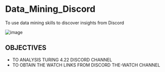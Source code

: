# Data_Mining_Discord
To use data mining skills to discover insights from Discord

![image](https://user-images.githubusercontent.com/69633814/99181760-ec38f000-2730-11eb-9192-8deccb27e7b1.png)

 
## OBJECTIVES
* TO ANALYSIS TURING 4.22 DISCORD CHANNEL
* TO OBTAIN THE WATCH LINKS FROM DISCORD THE-WATCH CHANNEL
